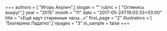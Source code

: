 +++
authors = [ "Игорь Акулич",]
slogan = ""
rubric = [ "Оглянись вокруг",]
year = "2015"
month = "11"
date = "2017-05-24T19:03:33+03:00"
title = "«Ещё идут старинные часы...»"
first_page = "2"
illustrators = [ "Екатерина Ладатко",]
npages = "3"
in_sample = false
+++
